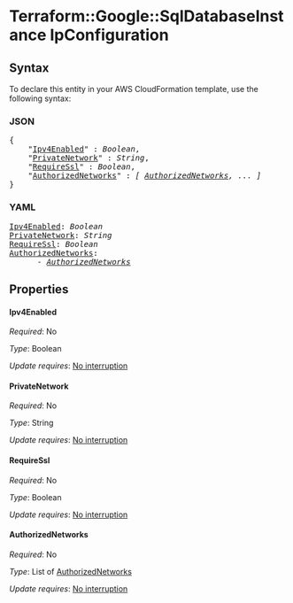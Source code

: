 # Terraform::Google::SqlDatabaseInstance IpConfiguration

## Syntax

To declare this entity in your AWS CloudFormation template, use the following syntax:

### JSON

<pre>
{
    "<a href="#ipv4enabled" title="Ipv4Enabled">Ipv4Enabled</a>" : <i>Boolean</i>,
    "<a href="#privatenetwork" title="PrivateNetwork">PrivateNetwork</a>" : <i>String</i>,
    "<a href="#requiressl" title="RequireSsl">RequireSsl</a>" : <i>Boolean</i>,
    "<a href="#authorizednetworks" title="AuthorizedNetworks">AuthorizedNetworks</a>" : <i>[ <a href="ipconfiguration-authorizednetworks.md">AuthorizedNetworks</a>, ... ]</i>
}
</pre>

### YAML

<pre>
<a href="#ipv4enabled" title="Ipv4Enabled">Ipv4Enabled</a>: <i>Boolean</i>
<a href="#privatenetwork" title="PrivateNetwork">PrivateNetwork</a>: <i>String</i>
<a href="#requiressl" title="RequireSsl">RequireSsl</a>: <i>Boolean</i>
<a href="#authorizednetworks" title="AuthorizedNetworks">AuthorizedNetworks</a>: <i>
      - <a href="ipconfiguration-authorizednetworks.md">AuthorizedNetworks</a></i>
</pre>

## Properties

#### Ipv4Enabled

_Required_: No

_Type_: Boolean

_Update requires_: [No interruption](https://docs.aws.amazon.com/AWSCloudFormation/latest/UserGuide/using-cfn-updating-stacks-update-behaviors.html#update-no-interrupt)

#### PrivateNetwork

_Required_: No

_Type_: String

_Update requires_: [No interruption](https://docs.aws.amazon.com/AWSCloudFormation/latest/UserGuide/using-cfn-updating-stacks-update-behaviors.html#update-no-interrupt)

#### RequireSsl

_Required_: No

_Type_: Boolean

_Update requires_: [No interruption](https://docs.aws.amazon.com/AWSCloudFormation/latest/UserGuide/using-cfn-updating-stacks-update-behaviors.html#update-no-interrupt)

#### AuthorizedNetworks

_Required_: No

_Type_: List of <a href="ipconfiguration-authorizednetworks.md">AuthorizedNetworks</a>

_Update requires_: [No interruption](https://docs.aws.amazon.com/AWSCloudFormation/latest/UserGuide/using-cfn-updating-stacks-update-behaviors.html#update-no-interrupt)


